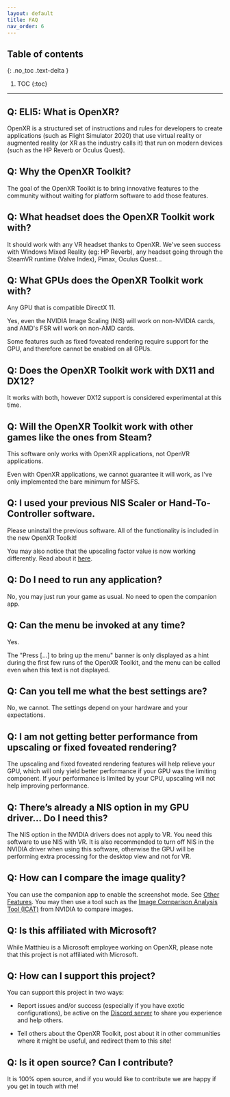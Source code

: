```yaml
---
layout: default
title: FAQ
nav_order: 6
---
```


## Table of contents
{: .no_toc .text-delta }

1. TOC
{:toc}

---

## Q: ELI5: What is OpenXR?

OpenXR is a structured set of instructions and rules for developers to create applications (such as Flight Simulator 2020) that use virtual reality or augmented reality (or XR as the industry calls it) that run on modern devices (such as the HP Reverb or Oculus Quest).

## Q: Why the OpenXR Toolkit?

The goal of the OpenXR Toolkit is to bring innovative features to the community without waiting for platform software to add those features.

## Q: What headset does the OpenXR Toolkit work with?

It should work with any VR headset thanks to OpenXR. We've seen success with Windows Mixed Reality (eg: HP Reverb), any headset going through the SteamVR runtime (Valve Index), Pimax, Oculus Quest...

## Q: What GPUs does the OpenXR Toolkit work with?

Any GPU that is compatible DirectX 11.

Yes, even the NVIDIA Image Scaling (NIS) will work on non-NVIDIA cards, and AMD's FSR will work on non-AMD cards.

Some features such as fixed foveated rendering require support for the GPU, and therefore cannot be enabled on all GPUs.

## Q: Does the OpenXR Toolkit work with DX11 and DX12?

It works with both, however DX12 support is considered experimental at this time.

## Q: Will the OpenXR Toolkit work with other games like the ones from Steam?

This software only works with OpenXR applications, not OpenVR applications.

Even with OpenXR applications, we cannot guarantee it will work, as I've only implemented the bare minimum for MSFS.

## Q: I used your previous NIS Scaler or Hand-To-Controller software.

Please uninstall the previous software. All of the functionality is included in the new OpenXR Toolkit!

You may also notice that the upscaling factor value is now working differently. Read about it [here](upscaling).

## Q: Do I need to run any application?

No, you may just run your game as usual. No need to open the companion app.

## Q: Can the menu be invoked at any time?

Yes.

The "Press [...] to bring up the menu" banner is only displayed as a hint during the first few runs of the OpenXR Toolkit, and the menu can be called even when this text is not displayed.

## Q: Can you tell me what the best settings are?

No, we cannot. The settings depend on your hardware and your expectations.

## Q: I am not getting better performance from upscaling or fixed foveated rendering?

The upscaling and fixed foveated rendering features will help relieve your GPU, which will only yield better performance if your GPU was the limiting component. If your performance is limited by your CPU, upscaling will not help improving performance.

## Q: There’s already a NIS option in my GPU driver... Do I need this?

The NIS option in the NVIDIA drivers does not apply to VR. You need this software to use NIS with VR. It is also recommended to turn off NIS in the NVIDIA driver when using this software, otherwise the GPU will be performing extra processing for the desktop view and not for VR.

## Q: How can I compare the image quality?

You can use the companion app to enable the screenshot mode. See [Other Features](other-features). You may then use a tool such as the [Image Comparison Analysis Tool (ICAT)](https://www.nvidia.com/en-us/geforce/technologies/icat/) from NVIDIA to compare images.

## Q: Is this affiliated with Microsoft?

While Matthieu is a Microsoft employee working on OpenXR, please note that this project is not affiliated with Microsoft.

## Q: How can I support this project?

You can support this project in two ways:

- Report issues and/or success (especially if you have exotic configurations), be active on the [Discord server](https://discord.gg/WXFshwMnke) to share you experience and help others.

- Tell others about the OpenXR Toolkit, post about it in other communities where it might be useful, and redirect them to this site!

## Q: Is it open source? Can I contribute?

It is 100% open source, and if you would like to contribute we are happy if you get in touch with me!
